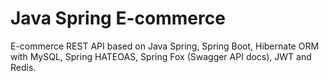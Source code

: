 # Java Spring E-commerce

E-commerce REST API based on Java Spring, Spring Boot, Hibernate ORM with MySQL, Spring HATEOAS, Spring Fox (Swagger API docs), JWT and Redis.
